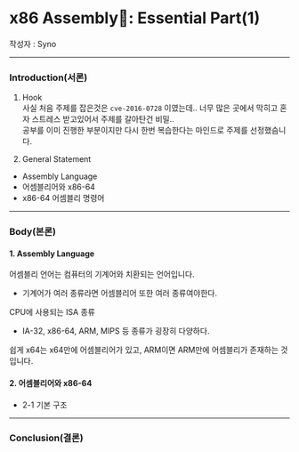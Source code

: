 # x86 Assembly🤖: Essential Part(1)
작성자 : Syno

<hr>

### Introduction(서론)     
1. Hook     
사실 처음 주제를 잡은것은 ```cve-2016-0728``` 이였는데.. 너무 많은 곳에서 막히고 혼자 스트레스 받고있어서 주제를 갈아탄건 비밀..     
공부를 이미 진행한 부분이지만 다시 한번 복습한다는 마인드로 주제를 선정했슴니다.

2. General Statement
- Assembly Language
- 어셈블리어와 x86-64
- x86-64 어셈블리 명령어
	
<hr>

### Body(본론)
#### 1. Assembly Language
어셈블리 언어는 컴퓨터의 기계어와 치환되는 언어입니다.    
- 기계어가 여러 종류라면 어셈블리어 또한 여러 종류여야한다.

CPU에 사용되는 ISA 종류
- IA-32, x86-64, ARM, MIPS 등 종류가 굉장히 다양하다.

쉽게 x64는 x64만에 어셈블리어가 있고, ARM이면 ARM만에 어셈블리가 존재하는 것입니다.

#### 2. 어셈블리어와 x86-64
- 2-1 기본 구조
<hr>

### Conclusion(결론)
